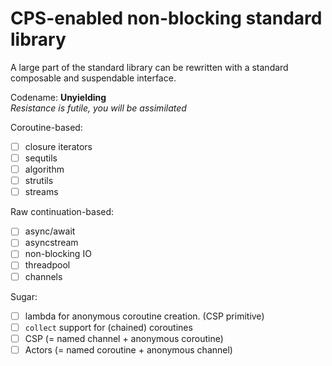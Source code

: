 # CPS-enabled non-blocking standard library

A large part of the standard library can be rewritten
with a standard composable and suspendable interface.

Codename: **Unyielding**\
*Resistance is futile, you will be assimilated*

Coroutine-based:
- [ ] closure iterators
- [ ] sequtils
- [ ] algorithm
- [ ] strutils
- [ ] streams

Raw continuation-based:
- [ ] async/await
- [ ] asyncstream
- [ ] non-blocking IO
- [ ] threadpool
- [ ] channels

Sugar:
- [ ] lambda for anonymous coroutine creation. (CSP primitive)
- [ ] `collect` support for (chained) coroutines
- [ ] CSP (= named channel + anonymous coroutine)
- [ ] Actors (= named coroutine + anonymous channel)
